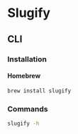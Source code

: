 # Slugify

## CLI

### Installation

#### Homebrew

```sh
brew install slugify
```

### Commands

```sh
slugify -h
```
